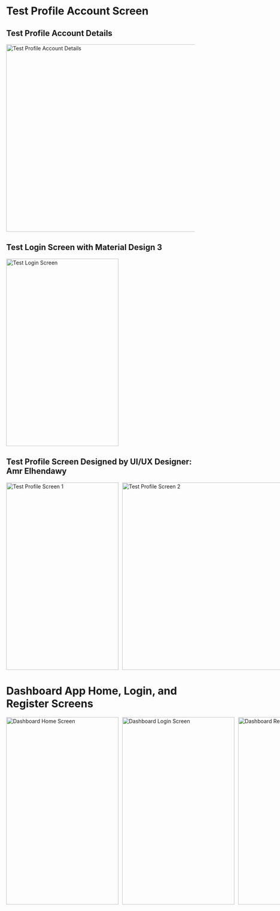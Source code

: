 # Test Profile Account Screen
  
   
## Test Profile Account Details  
<img src="https://github.com/AmrNasserSaad/Test_ProfileAccountDetails_Compose/assets/105106529/69091817-e072-4dcb-b1ff-6cb0a4ef81e2" alt="Test Profile Account Details" width="800" height="500" />
 
## Test Login Screen with Material Design 3
<img src="https://github.com/AmrNasserSaad/Test_ProfileAccountDetails_Compose/assets/105106529/a4006be0-cc57-4f89-a2c6-32cc16aefe26" alt="Test Login Screen" width="300" height="500" />

## Test Profile Screen Designed by UI/UX Designer: Amr Elhendawy
<div style="display: flex; flex-direction: row;">
    <img src="https://github.com/AmrNasserSaad/Test_ProfileAccountDetails_Compose/assets/105106529/78aec1ac-983c-4188-8124-d918fc7a89b7" alt="Test Profile Screen 1" width="300" height="500" style="margin-right: 10px;" />
    <img src="https://github.com/AmrNasserSaad/Test_ProfileAccountDetails_Compose/assets/105106529/3ec7e596-3cf2-4606-8df3-e4bb7ca55619" alt="Test Profile Screen 2" width="600" height="500" />
</div>

# Dashboard App Home, Login, and Register Screens
<div style="display: flex; flex-direction: row;">
    <img src="https://github.com/AmrNasserSaad/Test_ProfileAccountDetails_Compose/assets/105106529/09c2143c-3c6e-40d3-8994-3c4c3254f8ef" alt="Dashboard Home Screen" width="300" height="500" style="margin-right: 10px;" />
    <img src="https://github.com/AmrNasserSaad/Test_ProfileAccountDetails_Compose/assets/105106529/fa4c65b5-ab4d-4c84-8d02-5eafd2b6c434" alt="Dashboard Login Screen" width="300" height="500" style="margin-right: 10px;" />
    <img src="https://github.com/AmrNasserSaad/Test_ProfileAccountDetails_Compose/assets/105106529/d94a6875-c103-498e-9901-a39dc99e6fd5" alt="Dashboard Register Screen" width="300" height="500" />
</div>


